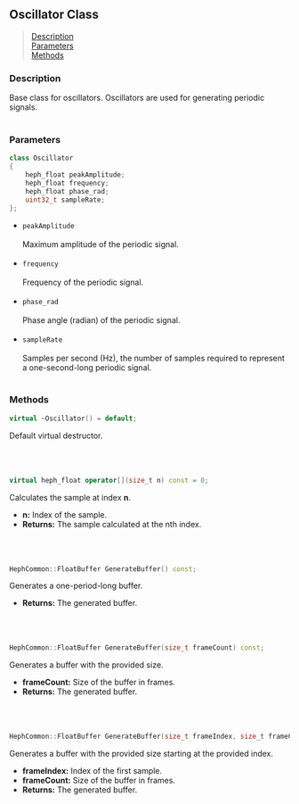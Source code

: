 ## Oscillator Class

> [Description](#description)<br>
[Parameters](#parameters)<br>
[Methods](#methods)

### Description
Base class for oscillators. Oscillators are used for generating periodic signals.
<br><br>

### Parameters
```c++
class Oscillator
{
    heph_float peakAmplitude;
    heph_float frequency;
    heph_float phase_rad;
    uint32_t sampleRate;
};
```

- ``peakAmplitude``
<br><br>
Maximum amplitude of the periodic signal.
<br><br>
- ``frequency``
<br><br>
Frequency of the periodic signal.
<br><br>
- ``phase_rad``
<br><br>
Phase angle (radian) of the periodic signal.
<br><br>
- ``sampleRate``
<br><br>
Samples per second (Hz), the number of samples required to represent a one-second-long periodic signal.
<br><br>

### Methods
```c++
virtual ~Oscillator() = default;
```
Default virtual destructor.
<br><br><br><br>
```c++
virtual heph_float operator[](size_t n) const = 0;
```
Calculates the sample at index **n**.
- **n:** Index of the sample.
- **Returns:** The sample calculated at the nth index.
<br><br><br><br>
```c++
HephCommon::FloatBuffer GenerateBuffer() const;
```
Generates a one-period-long buffer.
- **Returns:** The generated buffer.
<br><br><br><br>
```c++
HephCommon::FloatBuffer GenerateBuffer(size_t frameCount) const;
```
Generates a buffer with the provided size.
- **frameCount:** Size of the buffer in frames.
- **Returns:** The generated buffer.
<br><br><br><br>

```c++
HephCommon::FloatBuffer GenerateBuffer(size_t frameIndex, size_t frameCount) const;
```
Generates a buffer with the provided size starting at the provided index.
- **frameIndex:** Index of the first sample.
- **frameCount:** Size of the buffer in frames.
- **Returns:** The generated buffer.

